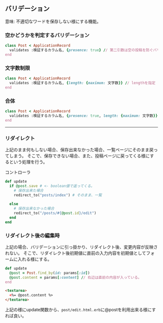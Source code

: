 ## バリデーション
意味: 不適切なワードを保存しない様にする機能。


### 空かどうかを判定するバリデーション
```ruby
class Post < ApplicationRecord
  validates :検証するカラム名, {presence: true} // 第二引数は空の投稿を防ぐバリデーション
end

``` 

### 文字数制限
```ruby
class Post < ApplicationRecord
  validates :検証するカラム名, {length: {maximum: 文字数}} // lengthを指定
end
```

### 合体
```ruby
class Post < ApplicationRecord
  validates :検証するカラム名, {presence: true, length: {maximum: 文字数}} // lengthを指定
end
```

---

### リダイレクト

上記のまま何もしない場合、保存出来なかった場合、一覧ページにそのまま戻ってしまう。
そこで、保存できない場合、また、投稿ページに戻ってくる様にするという処理を行う。

コントローラ
```ruby
def update
  if @post.save # <- boolean値で返ってくる。
    # 保存出来た場合
    redirect_to("posts/index") # そのまま、一覧
    
  else
    # 保存出来なかった場合
    redirect_to("/posts/#{@post.id}/edit")
  end
end
```

### リダイレクト後の編集時
上記の場合、バリデーションに引っ掛かり、リダイレクト後、変更内容が反映されない。
そこで、リダイレクト後初期値に直前の入力内容を初期値としてフォームに入れる様にする。

```ruby
def update
  @post = Post.find_by(id: params[:id])
  @post.content = params[:content] // 右辺は直前の内容が入っている。
end
```
```html
<textarea>
  <%= @post.content %>
</textarea>
```

上記の様にupdate関数から、```post/edit.html.erb```に@postを利用出来る様にすれば良い。

